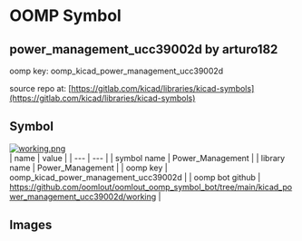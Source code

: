# OOMP Symbol  
## power_management_ucc39002d  by arturo182  
  
oomp key: oomp_kicad_power_management_ucc39002d  
  
source repo at: [https://gitlab.com/kicad/libraries/kicad-symbols](https://gitlab.com/kicad/libraries/kicad-symbols)  
## Symbol  
  
[![working.png](working_600.png)](working.png)  
| name | value | 
| --- | --- | 
| symbol name | Power_Management | 
| library name | Power_Management | 
| oomp key | oomp_kicad_power_management_ucc39002d | 
| oomp bot github | https://github.com/oomlout/oomlout_oomp_symbol_bot/tree/main/kicad_power_management_ucc39002d/working | 
## Images  

